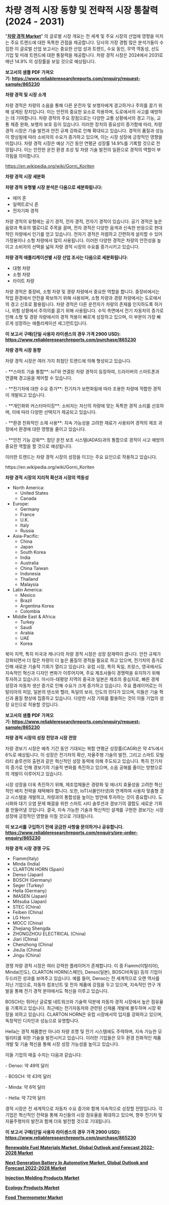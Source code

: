 <p><h1>차량 경적 시장 동향 및 전략적 시장 통찰력 (2024 - 2031)</h1></p><p>"<strong><a href="https://www.reliableresearchreports.com/vehicle-horn-r865230?utm_campaign=106&utm_medium=7&utm_source=Github&utm_content=ia&utm_term=17112024&utm_id=vehicle-horn">차량 경적 Market</a></strong>" 의 글로벌 시장 개요는 전 세계 및 주요 시장의 산업에 영향을 미치는 주요 트렌드에 대한 독특한 관점을 제공합니다. 당사의 가장 경험 많은 분석가들이 수집한 이 글로벌 산업 보고서는 중요한 산업 성과 트렌드, 수요 동인, 무역 역동성, 선도 기업 및 미래 트렌드에 대한 통찰력을 제공합니다. 차량 경적 시장은 2024에서 2031로 매년 14.9% 의 성장률을 보일 것으로 예상됩니다.</p>
<p><strong>보고서의 샘플 PDF 가져오기:&nbsp;<a href="https://www.reliableresearchreports.com/enquiry/request-sample/865230?utm_campaign=106&utm_medium=7&utm_source=Github&utm_content=ia&utm_term=17112024&utm_id=vehicle-horn">https://www.reliableresearchreports.com/enquiry/request-sample/865230</a></strong></p>
<p><strong>차량 경적 및 시장 소개</strong></p>
<p><p>차량 경적은 차량의 소음을 통해 다른 운전자 및 보행자에게 경고하거나 주의를 끌기 위해 설계된 장치입니다. 이는 안전의 중요한 요소로 작용하며, 도로에서의 사고를 예방하는 데 기여합니다. 차량 경적의 주요 장점으로는 다양한 교통 상황에서의 경고 기능, 교통 체증 완화, 보행자 보호 등이 있습니다. 이러한 장치의 중요성이 증가함에 따라, 차량 경적 시장은 기술 발전과 안전 규제 강화로 인해 확대되고 있습니다. 경적의 품질과 성능이 향상됨에 따라 소비자의 수요가 증가하고 있으며, 이는 시장 성장에 긍정적인 영향을 미칩니다. 차량 경적 시장은 예상 기간 동안 연평균 성장률 14.9%를 기록할 것으로 전망됩니다. 이는 안전한 운전 환경 조성 및 차량 기술 발전의 일환으로 경적의 역할이 부각됨을 의미합니다.</p></p>
<p><a href="https://en.wikipedia.org/wiki/Gorni_Koriten?utm_campaign=106&utm_medium=7&utm_source=Github&utm_content=ia&utm_term=17112024&utm_id=vehicle-horn">https://en.wikipedia.org/wiki/Gorni_Koriten</a></p>
<p><strong>차량 경적 시장 세분화</strong></p>
<p><strong>차량 경적 유형별 시장 분석은 다음으로 세분화됩니다:</strong></p>
<p><ul><li>에어 혼</li><li>일렉트로닉 혼</li><li>전자기파 경적</li></ul></p>
<p><p>차량 경적의 유형에는 공기 경적, 전자 경적, 전자기 경적이 있습니다. 공기 경적은 높은 음량과 특유의 멜로디로 주목을 끌며, 전자 경적은 다양한 음색과 신속한 반응으로 현대적인 차량에서 인기를 얻고 있습니다. 전자기 경적은 저렴하고 간편하게 설치할 수 있어 가정용이나 소형 차량에서 많이 사용됩니다. 이러한 다양한 경적은 차량의 안전성을 높이고 소비자의 선택을 넓혀 차량 경적 시장의 수요를 증가시키고 있습니다.</p></p>
<p><strong>차량 경적 애플리케이션별 시장 산업 조사는 다음으로 세분화됩니다:</strong></p>
<p><ul><li>대형 차량</li><li>소형 차량</li><li>라이트 차량</li></ul></p>
<p><p>차량 경적은 중장비, 소형 차량 및 경량 차량에서 중요한 역할을 합니다. 중장비에서는 작업 환경에서 안전을 확보하기 위해 사용되며, 소형 차량과 경량 차량에서는 도로에서의 경고 신호로 활용됩니다. 차량 경적은 다른 운전자가 차량의 존재를 인지하도록 하거나, 위험 상황에서 주의의를 끌기 위해 사용됩니다. 수익 측면에서 전기 자동차의 증가로 인해 소형 및 경량 차량에서의 경적 적용이 빠르게 성장하고 있으며, 이 부문이 가장 빠르게 성장하는 애플리케이션 세그먼트입니다.</p></p>
<p><strong>이 보고서 구매(단일 사용자 라이센스의 경우 가격 2900 USD): <a href="https://www.reliableresearchreports.com/purchase/865230?utm_campaign=106&utm_medium=7&utm_source=Github&utm_content=ia&utm_term=17112024&utm_id=vehicle-horn">https://www.reliableresearchreports.com/purchase/865230</a></strong></p>
<p><strong>차량 경적 시장 동향</strong></p>
<p><p>차량 경적 시장은 여러 가지 최첨단 트렌드에 의해 형성되고 있습니다. </p><p>- **스마트 기술 통합**: IoT와 연결된 차량 경적이 등장하여, 드라이버의 스마트폰과 연결해 경고음을 제어할 수 있습니다.</p><p>- **전기차에 대한 수요 증가**: 전기차가 보편화됨에 따라 조용한 차량에 적합한 경적이 개발되고 있습니다.</p><p>- **개인화와 커스터마이징**: 소비자는 자신의 차량에 맞는 독특한 경적 소리를 선호하며, 이에 따라 다양한 선택지가 제공되고 있습니다.</p><p>- **환경 친화적인 소재 사용**: 지속 가능성을 고려한 재료가 사용되어 경적의 제조 과정에서 환경에 대한 영향을 줄이고 있습니다.</p><p>- **안전 기능 강화**: 첨단 운전 보조 시스템(ADAS)과의 통합으로 경적이 사고 예방의 중요한 역할을 할 것으로 예상됩니다.</p><p>이러한 트렌드는 차량 경적 시장의 성장을 이끄는 주요 요인으로 작용하고 있습니다.</p></p>
<p>https://en.wikipedia.org/wiki/Gorni_Koriten</p>
<p><strong>차량 경적 시장의 지리적 확산과 시장의 역동성</strong></p>
<p><ul>
    <li>
        North America:
        <ul>
            <li>United States</li>
            <li>Canada</li>
        </ul>
    </li>
    <li>
        Europe:
        <ul>
            <li>Germany</li>
            <li>France</li>
            <li>U.K.</li>
            <li>Italy</li>
            <li>Russia</li>
        </ul>
    </li>
    <li>
        Asia-Pacific:
        <ul>
            <li>China</li>
            <li>Japan</li>
            <li>South Korea</li>
            <li>India</li>
            <li>Australia</li>
            <li>China Taiwan</li>
            <li>Indonesia</li>
            <li>Thailand</li>
            <li>Malaysia</li>
        </ul>
    </li>
    <li>
        Latin America:
        <ul>
            <li>Mexico</li>
            <li>Brazil</li>
            <li>Argentina Korea</li>
            <li>Colombia</li>
        </ul>
    </li>
    <li>
        Middle East & Africa:
        <ul>
            <li>Turkey</li>
            <li>Saudi</li>
            <li>Arabia</li>
            <li>UAE</li>
            <li>Korea</li>
        </ul>
    </li>
    </ul></p>
<p><p>북미 지역, 특히 미국과 캐나다의 차량 경적 시장은 성장 잠재력이 큽니다. 안전 규제가 강화되면서 더 많은 차량이 더 높은 품질의 경적을 필요로 하고 있으며, 전기차의 증가로 인해 새로운 기술적 기회가 열리고 있습니다. 유럽 시장, 특히 독일, 프랑스, 영국에서도 지속적인 혁신과 디자인 변화가 이루어지며, 주요 제조사들이 경쟁력을 유지하기 위해 투자하고 있습니다. 아시아-태평양 지역의 중국과 일본은 제조의 중심지로, 빠른 경제 성장과 자동차 생산 증가로 인해 수요가 크게 증가하고 있습니다. 주요 플레이어로는 이탈리아의 피암, 일본의 덴소와 헬라, 독일의 보쉬, 인도의 민다가 있으며, 이들은 기술 혁신과 품질 향상에 집중하고 있습니다. 다양한 시장 기회를 활용하는 것이 이들 기업의 성장 요인으로 작용할 것입니다.</p></p>
<p><strong>보고서의 샘플 PDF 가져오기:&nbsp;<a href="https://www.reliableresearchreports.com/enquiry/request-sample/865230?utm_campaign=106&utm_medium=7&utm_source=Github&utm_content=ia&utm_term=17112024&utm_id=vehicle-horn">https://www.reliableresearchreports.com/enquiry/request-sample/865230</a></strong></p>
<p><strong>차량 경적 시장의 성장 전망과 시장 전망</strong></p>
<p><p>차량 경보기 시장은 예측 기간 동안 기대되는 복합 연평균 성장률(CAGR)은 약 4%에서 6%로 예상됩니다. 이 성장은 전기차의 확산, 자율주행 기술의 발전, 그리고 스마트 모빌리티 솔루션의 출현과 같은 혁신적인 성장 동력에 의해 주도되고 있습니다. 특히 전기차의 증가로 인해 경보기의 기술적 변화를 촉진하고 있으며, 소음 공해를 줄이는 방향으로의 개발이 이루어지고 있습니다.</p><p>시장 성장을 더욱 촉진하기 위해, 제조업체들은 경량화 및 에너지 효율성을 고려한 혁신적인 배치 전략을 채택해야 합니다. 또한, IoT(사물인터넷)와 연계하여 사용자 맞춤형 경고 시스템을 개발하고, 차량과의 통합성을 높이는 방안에 투자하는 것이 중요합니다. 도시화와 대기 오염 문제 해결을 위한 스마트 시티 솔루션과 경보기의 결합도 새로운 기회를 만들어낼 것입니다. 결국, 지속 가능한 기술과 혁신적인 설계를 구현한 경보기는 시장 성장에 긍정적인 영향을 미칠 것으로 기대됩니다.</p></p>
<p><strong>이 보고서를 구입하기 전에 궁금한 사항을 문의하거나 공유합니다. <a href="https://www.reliableresearchreports.com/enquiry/pre-order-enquiry/865230?utm_campaign=106&utm_medium=7&utm_source=Github&utm_content=ia&utm_term=17112024&utm_id=vehicle-horn">https://www.reliableresearchreports.com/enquiry/pre-order-enquiry/865230</a></strong></p>
<p><strong>차량 경적 시장 경쟁 구도</strong></p>
<p><ul><li>Fiamm(Italy)</li><li>Minda (India)</li><li>CLARTON HORN (Spain)</li><li>Denso (Japan)</li><li>BOSCH (Germany)</li><li>Seger (Turkey)</li><li>Hella (Germany)</li><li>IMASEN (Japan)</li><li>Mitsuba (Japan)</li><li>STEC (China)</li><li>Feiben (China)</li><li>LG Horn</li><li>MOCC (China)</li><li>Zhejiang Shengda</li><li>ZHONGZHOU ELECTRICAL (China)</li><li>Jiari (China)</li><li>Chenzhong (China)</li><li>JieJia (China)</li><li>Jingu (China)</li></ul></p>
<p><p>경쟁 차량 경적 시장은 여러 강력한 플레이어가 존재합니다. 이 중 Fiamm(이탈리아), Minda(인도), CLARTON HORN(스페인), Denso(일본), BOSCH(독일) 등의 기업이 두드러진 성과를 보여주고 있습니다. 예를 들어, Denso는 전 세계적으로 오랜 역사를 지닌 기업으로, 자동차 컴포넌트 및 전자 제품에 강점을 두고 있으며, 지속적인 연구 개발을 통해 전기 경적 분야에서도 혁신을 이루고 있습니다.</p><p>BOSCH는 뛰어난 글로벌 네트워크와 기술력 덕분에 자동차 경적 시장에서 높은 점유율을 기록하고 있습니다. 최근에는 전기자동차와 관련된 신제품 개발에 몰두하며 시장 확장을 꾀하고 있습니다. CLARTON HORN은 유럽 시장에서의 입지를 강화하고 있으며, 독창적인 디자인과 성능으로 유명합니다. </p><p>Hella는 경적 제품뿐만 아니라 차량 조명 및 전기 시스템에도 주력하며, 지속 가능한 모빌리티를 위한 기술을 발전시키고 있습니다. 이러한 기업들은 모두 환경 친화적인 제품 개발 및 기술 혁신을 통해 시장 성장 가능성을 높이고 있습니다.</p><p>이들 기업의 매출 수치는 다음과 같습니다:</p><p>- Denso: 약 49억 달러</p><p>- BOSCH: 약 43억 달러</p><p>- Minda: 약 6억 달러</p><p>- Hella: 약 72억 달러</p><p>경적 시장은 전 세계적으로 자동차 수요 증가와 함께 지속적으로 성장할 전망입니다. 각 기업은 혁신적인 전략을 통해 자신들의 시장 점유율을 확대하고 있으며, 향후 전기차 및 자율주행차의 발전과 함께 더욱 발전할 것으로 기대됩니다.</p></p>
<p><strong>이 보고서 구매(단일 사용자 라이센스의 경우 가격 2900 USD): <a href="https://www.reliableresearchreports.com/purchase/865230?utm_campaign=106&utm_medium=7&utm_source=Github&utm_content=ia&utm_term=17112024&utm_id=vehicle-horn">https://www.reliableresearchreports.com/purchase/865230</a></strong></p>
<p><strong><p><a href="https://github.com/DixieGrimes/Market-Research-Report-List-1/blob/main/renewable-fuel-materials-market-global-outlook-and-forecast-2022-2028-market.md?utm_campaign=106&utm_medium=7&utm_source=Github&utm_content=ia&utm_term=17112024&utm_id=vehicle-horn">Renewable Fuel Materials Market, Global Outlook and Forecast 2022-2028 Market</a></p><p><a href="https://github.com/nathandecarvalho/Market-Research-Report-List-5/blob/main/next-generation-battery-in-automotive-market-global-outlook-and-forecast-2022-2028-market.md?utm_campaign=106&utm_medium=7&utm_source=Github&utm_content=ia&utm_term=17112024&utm_id=vehicle-horn">Next Generation Battery In Automotive Market, Global Outlook and Forecast 2022-2028 Market</a></p><p><a href="https://issuu.com/reportprime-2/docs/injection-molding-products-market-s_b4fe88e1c27568?utm_campaign=106&utm_medium=7&utm_source=Github&utm_content=ia&utm_term=17112024&utm_id=vehicle-horn">Injection Molding Products Market</a></p><p><a href="https://issuu.com/reportprime-2/docs/ecology-products-market-size-2030.p_9401a369f7d412?utm_campaign=106&utm_medium=7&utm_source=Github&utm_content=ia&utm_term=17112024&utm_id=vehicle-horn">Ecology Products Market</a></p><p><a href="https://www.linkedin.com/pulse/food-thermometer-market-analysis-product-segmentation-regional-vzfge?utm_campaign=106&utm_medium=7&utm_source=Github&utm_content=ia&utm_term=17112024&utm_id=vehicle-horn">Food Thermometer Market</a></p></strong></p>
<p></p>